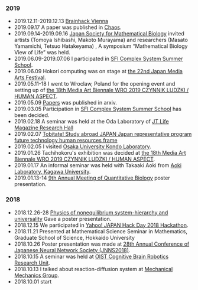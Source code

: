
### 2019
- 2019.12.11-2019.12.13 [Brainhack Vienna](https://brainhack-vienna.github.io/)  
- 2019.09.17 A paper was published in [Chaos](https://aip.scitation.org/doi/10.1063/1.5108838?ai=1gvoi&mi=3ricys&af=R&feed=most-recent&).
- 2019.09.14-2019.09.16 [Japan Society for Mathematical Biology](https://sites.google.com/view/jsmb2019conference/%E6%97%A5%E7%A8%8B%E3%83%97%E3%83%AD%E3%82%B0%E3%83%A9%E3%83%A0) invited artists (Tomoya Ishibashi, Makoto Murayama) and researchers (Masato Yamamichi, Tetsuo Hatakeyama) , A symposium “Mathematical Biology View of Life” was held.
- 2019.06.09-2019.07.06 I participated in [SFI Complex System Summer School](https://www.santafe.edu/engage/learn/schools/sfi-complex-systems-summer-school).
- 2019.06.09 Hokori computing was on stage at [the 22nd Japan Media Arts Festival](https://jmaf-arthackday.peatix.com/).
- 2019.05.11-18 I went to Wroclaw, Poland for the opening event and setting up of [the 18th Media Art Biennale WRO 2019 CZYNNIK LUDZKI / HUMAN ASPECT](https://wrocenter.pl/en/wro2019/).
- 2019.05.09 [Papers](https://arxiv.org/abs/1905.02927) was published in arxiv.
- 2019.03.05 Participation in [SFI Complex System Summer School](https://www.santafe.edu/engage/learn/schools/sfi-complex-systems-summer-school) has been decided.
- 2019.02.18 A seminar was held at the Oda Laboratory of [JT Life Magazine Research Hall](http://www.brh.co.jp/research/lab04/)
- 2019.02.07 [Tobitate! Study abroad JAPAN Japan representative program future technology human resources frame](https://www.tobitate.mext.go.jp/univ/program/tech/index.html)
- 2019.02.05 I visited [Osaka University Kondo Laboratory](https://www.fbs-osaka-kondolabo.net/).
- 2019.01.26 Tachihokoru's exhibition was decided at [the 18th Media Art Biennale WRO 2019 CZYNNIK LUDZKI / HUMAN ASPECT](https://wrocenter.pl/en/wro2019/).
- 2019.01.17 An informal seminar was held with Takaaki Aoki from [Aoki Laboratory, Kagawa University](http://www.ed.kagawa-u.ac.jp/~aoki/).
- 2019.01.13-14 [9th Annual Meeting of Quantitative Biology](https://q-bio.jp/wiki/%E7%AC%AC%E4%B9%9D%E5%9B%9E%E5%B9%B4%E4%BC%9A) poster presentation.

### 2018
- 2018.12.26-28 [Physics of nonequilibrium system-hierarchy and universality](http://ithems-stamp-wg.riken.jp/workshop/noneq-workshop-2018/home/index.html) Gave a poster presentation.
- 2018.12.15 We participated in [Yahoo! JAPAN Hack Day 2018 Hackathon](https://hackday.connpass.com/event/103624/).
- 2018.11.21 Presented at Mathematical Science Seminar in Mathematics, Graduate School of Science, Hokkaido University
- 2018.10.26 Poster presentation was made at [28th Annual Conference of Japanese Neural Network Society (JNNS2018)](http://jnns.org/conference/2018/ja/home.html).
- 2018.10.15 A seminar was held at [OIST Cognitive Brain Robotics Research Unit](https://groups.oist.jp/en/cnru).
- 2018.10.13 I talked about reaction-diffusion system at [Mechanical Mechanics Group](https://www.kokuchpro.com/event/6a3a52de2279c7d0f1dbcec791a4faeb/).
- 2018.10.01 start